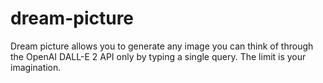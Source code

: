 # dream-picture
Dream picture allows you to generate any image you can think of through the OpenAI DALL-E 2 API only by typing a single query. The limit is your imagination.
